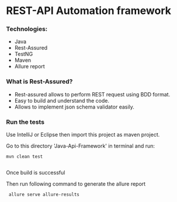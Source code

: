 
# REST-API Automation framework

### Technologies:
 - Java
 - Rest-Assured
 - TestNG
 - Maven
 - Allure report
 

### What is Rest-Assured?
  - Rest-assured allows to perform REST request using BDD format.
  - Easy to build and understand the code.
  - Allows to implement json schema validator easily.

  
### Run the tests

Use IntelliJ or Eclipse then import this project as maven project.

Go to this directory 'Java-Api-Framework' in terminal and run:

```
mvn clean test 


```
Once build is successful

Then run following command to generate the allure report

```
 allure serve allure-results 

```
